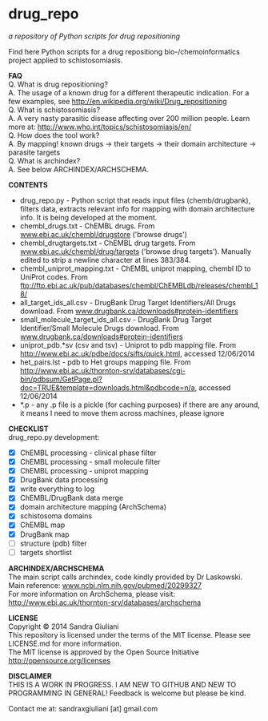 # drug_repo #
_a repository of Python scripts for drug repositioning_


Find here Python scripts for a drug repositiong bio-/chemoinformatics project
applied to schistosomiasis.  

**FAQ**  
Q. What is drug repositioning?   
A. The usage of a known drug for a different therapeutic indication. For a few examples, see http://en.wikipedia.org/wiki/Drug_repositioning  
Q. What is schistosomiasis?  
A. A very nasty parasitic disease affecting over 200 million people. Learn more at: http://www.who.int/topics/schistosomiasis/en/  
Q. How does the tool work?  
A. By mapping! known drugs -> their targets -> their domain architecture -> parasite targets  
Q. What is archindex?  
A. See below ARCHINDEX/ARCHSCHEMA.

**CONTENTS**
* drug_repo.py - Python script that reads input files (chemb/drugbank), filters data, extracts relevant info for mapping with domain architecture info. It is being developed at the moment.
* chembl\_drugs.txt - ChEMBL drugs. From www.ebi.ac.uk/chembl/drugstore ('browse drugs')
* chembl\_drugtargets.txt - ChEMBL drug targets. From www.ebi.ac.uk/chembl/drug/targets ('browse drug targets'). Manually edited to strip a newline character at lines 383/384.  
* chembl\_uniprot\_mapping.txt - ChEMBL uniprot mapping, chembl ID to UniProt codes. From ftp://ftp.ebi.ac.uk/pub/databases/chembl/ChEMBLdb/releases/chembl_18/  
* all\_target\_ids\_all.csv - DrugBank Drug Target Identifiers/All Drugs download. From www.drugbank.ca/downloads#protein-identifiers  
* small\_molecule\_target\_ids\_all.csv - DrugBank Drug Target Identifier/Small Molecule Drugs download. From www.drugbank.ca/downloads#protein-identifiers  
* uniprot_pdb.*sv (csv and tsv) - Uniprot to pdb mapping file. From http://www.ebi.ac.uk/pdbe/docs/sifts/quick.html, accessed 12/06/2014  
* het_pairs.lst - pdb to Het groups mapping file. From http://www.ebi.ac.uk/thornton-srv/databases/cgi-bin/pdbsum/GetPage.pl?doc=TRUE&template=downloads.html&pdbcode=n/a, accessed 12/06/2014    
* \*.p - any .p file is a pickle (for caching purposes) if there are any around, it means I need to move them across machines, please ignore



**CHECKLIST**  
drug_repo.py development:
- [x] ChEMBL processing - clinical phase filter 
- [x] ChEMBL processing - small molecule filter 
- [x] ChEMBL processing - uniprot mapping
- [x] DrugBank data processing
- [x] write everything to log
- [x] ChEMBL/DrugBank data merge
- [x] domain architecture mapping (ArchSchema)
- [x] schistosoma domains
- [x] ChEMBL map
- [x] DrugBank map
- [ ] structure (pdb) filter
- [ ] targets shortlist

**ARCHINDEX/ARCHSCHEMA**  
The main script calls archindex, code kindly provided by Dr Laskowski.   
Main reference: www.ncbi.nlm.nih.gov/pubmed/20299327  
For more information on ArchSchema, please visit:  
http://www.ebi.ac.uk/thornton-srv/databases/archschema  

**LICENSE**  
Copyright &copy; 2014 Sandra Giuliani  
This repository is licensed under the terms of the MIT license. Please see LICENSE.md for more information.  
The MIT license is approved by the Open Source Initiative http://opensource.org/licenses

**DISCLAIMER**  
THIS IS A WORK IN PROGRESS. I AM NEW TO GITHUB AND NEW TO PROGRAMMING IN GENERAL! Feedback is welcome but please be kind.

Contact me at: sandraxgiuliani [at] gmail.com
